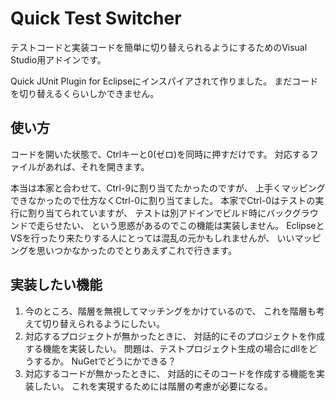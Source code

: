 Quick Test Switcher
===================

テストコードと実装コードを簡単に切り替えられるようにするためのVisual Studio用アドインです。

Quick JUnit Plugin for Eclipseにインスパイアされて作りました。
まだコードを切り替えるくらいしかできません。

使い方
------

コードを開いた状態で、Ctrlキーと0(ゼロ)を同時に押すだけです。
対応するファイルがあれば、それを開きます。

本当は本家と合わせて、Ctrl-9に割り当てたかったのですが、
上手くマッピングできなかったので仕方なくCtrl-0に割り当てました。
本家でCtrl-0はテストの実行に割り当てられていますが、
テストは別アドインでビルド時にバックグラウンドで走らせたい、
という思惑があるのでこの機能は実装しません。
EclipseとVSを行ったり来たりする人にとっては混乱の元かもしれませんが、
いいマッピングを思いつかなかったのでとりあえずこれで行きます。

実装したい機能
--------------

1. 今のところ、階層を無視してマッチングをかけているので、
   これを階層も考えて切り替えられるようにしたい。
1. 対応するプロジェクトが無かったときに、
   対話的にそのプロジェクトを作成する機能を実装したい。
   問題は、テストプロジェクト生成の場合にdllをどうするか。
   NuGetでどうにかできる？
1. 対応するコードが無かったときに、
   対話的にそのコードを作成する機能を実装したい。
   これを実現するためには階層の考慮が必要になる。

